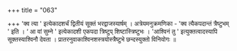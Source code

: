 +++
title = "063"

+++
'क्व त्या ' इत्येकादशर्चं द्वितीयं सूक्तं भरद्वाजस्यार्षम् । अत्रेयमनुक्रमणिका - 'क्व त्यैकपदान्तं त्रैष्टुभम् ' इति । ‘ आ वां सुम्ने ' इत्येकादशी एकपदा त्रिष्टुप् शिष्टास्त्रिष्टुभः । 'आश्विनं तु ' इत्युक्तत्वादस्यापि सूक्तस्याश्विनौ देवता । प्रातरनुवाकाश्विनशस्त्रयोस्त्रैष्टुभे छन्दस्युक्तो विनियोगः ॥